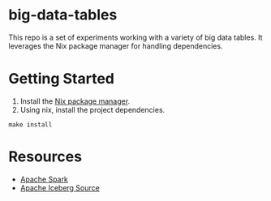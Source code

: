 # big-data-tables
This repo is a set of experiments working with a variety of big data tables.
It leverages the Nix package manager for handling dependencies.

# Getting Started
1. Install the [Nix package manager](https://nixos.org/manual/nix/stable/installation/installing-binary.html).
2. Using nix, install the project dependencies.
```shell
make install
```


# Resources
- [Apache Spark](https://spark.apache.org/)
- [Apache Iceberg Source](https://github.com/apache/iceberg)
